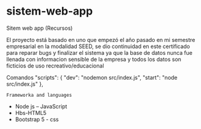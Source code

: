 # sistem-web-app
Sitem web app (Recursos)

El proyecto está basado en uno que empezó el año pasado en mi semestre empresarial en la modalidad SEED, se dio continuidad en este certificado para reparar bugs y finalizar el sistema ya que la base de datos nunca fue llenada con informacion sensible de la empresa y todos los datos son ficticios de uso recreativo/educacional

Comandos
"scripts": {
        "dev": "nodemon src/index.js",
        "start": "node src/index.js"
    },
    
    Frameworka and languages
-	Node js – JavaScript
-	Hbs-HTML5
-	Bootstrap 5 - css
